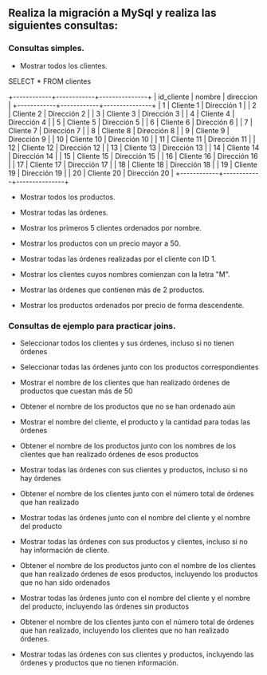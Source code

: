 ## Realiza la migración a MySql y realiza las siguientes consultas:

### Consultas simples.

- Mostrar todos los clientes.

SELECT * FROM clientes

+------------+------------+---------------+
| id_cliente | nombre     | direccion     |
+------------+------------+---------------+
|          1 | Cliente 1  | Dirección 1   |
|          2 | Cliente 2  | Dirección 2   |
|          3 | Cliente 3  | Dirección 3   |
|          4 | Cliente 4  | Dirección 4   |
|          5 | Cliente 5  | Dirección 5   |
|          6 | Cliente 6  | Dirección 6   |
|          7 | Cliente 7  | Dirección 7   |
|          8 | Cliente 8  | Dirección 8   |
|          9 | Cliente 9  | Dirección 9   |
|         10 | Cliente 10 | Dirección 10  |
|         11 | Cliente 11 | Dirección 11  |
|         12 | Cliente 12 | Dirección 12  |
|         13 | Cliente 13 | Dirección 13  |
|         14 | Cliente 14 | Dirección 14  |
|         15 | Cliente 15 | Dirección 15  |
|         16 | Cliente 16 | Dirección 16  |
|         17 | Cliente 17 | Dirección 17  |
|         18 | Cliente 18 | Dirección 18  |
|         19 | Cliente 19 | Dirección 19  |
|         20 | Cliente 20 | Dirección 20  |
+------------+------------+---------------+

- Mostrar todos los productos.

- Mostrar todas las órdenes.

- Mostrar los primeros 5 clientes ordenados por nombre.

- Mostrar los productos con un precio mayor a 50.

- Mostrar todas las órdenes realizadas por el cliente con ID 1.

- Mostrar los clientes cuyos nombres comienzan con la letra "M".

- Mostrar las órdenes que contienen más de 2 productos.

- Mostrar los productos ordenados por precio de forma descendente.

### Consultas de ejemplo para practicar joins.

- Seleccionar todos los clientes y sus órdenes, incluso si no tienen órdenes

- Seleccionar todas las órdenes junto con los productos correspondientes

- Mostrar el nombre de los clientes que han realizado órdenes de productos que cuestan más de 50

- Obtener el nombre de los productos que no se han ordenado aún

- Mostrar el nombre del cliente, el producto y la cantidad para todas las órdenes

- Obtener el nombre de los productos junto con los nombres de los clientes que han realizado órdenes de esos productos

- Mostrar todas las órdenes con sus clientes y productos, incluso si no hay órdenes

- Obtener el nombre de los clientes junto con el número total de órdenes que han realizado

- Mostrar todas las órdenes junto con el nombre del cliente y el nombre del producto

- Mostrar todas las órdenes con sus productos y clientes, incluso si no hay información de cliente.

- Obtener el nombre de los productos junto con el nombre de los clientes que han realizado órdenes de esos productos, incluyendo los productos que no han sido ordenados

- Mostrar todas las órdenes junto con el nombre del cliente y el nombre del producto, incluyendo las órdenes sin productos

- Obtener el nombre de los clientes junto con el número total de órdenes que han realizado, incluyendo los clientes que no han realizado órdenes.

- Mostrar todas las órdenes con sus clientes y productos, incluyendo las órdenes y productos que no tienen información.
